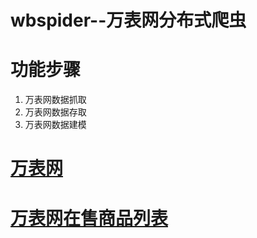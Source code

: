 # wbspider--万表网分布式爬虫

# 功能步骤
 1. 万表网数据抓取
 2. 万表网数据存取
 3. 万表网数据建模    
# [万表网](https://www.wbiao.cn/)
# [万表网在售商品列表](https://www.wbiao.cn/shoubiao.html)



